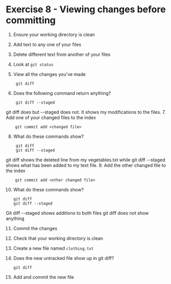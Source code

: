 # Exercise 8 - Viewing changes before committing

1. Ensure your working directory is clean

2. Add text to any one of your files

3. Delete different text from another of your files

4. Look at `git status`

5. View all the changes you've made

        git diff

6. Does the following command return anything?

        git diff --staged
git diff does but --staged does not. It shows my modifications to the files.
7. Add one of your changed files to the index

        git commit add <changed file>

8. What do these commands show?

        git diff 
        git diff --staged
git diff shows the deleted line from my vegetables.txt while git diff --staged shows what has been added to my text file.
9. Add the other changed file to the index

        git commit add <other changed file>

10. What do these commands show?

        git diff
        git diff --staged

Git diff --staged shows additions to both files
git diff does not show anything

11. Commit the changes

12. Check that your working directory is clean

13. Create a new file named `clothing.txt`

14. Does the new untracked file show up in git diff?

        git diff

15. Add and commit the new file
